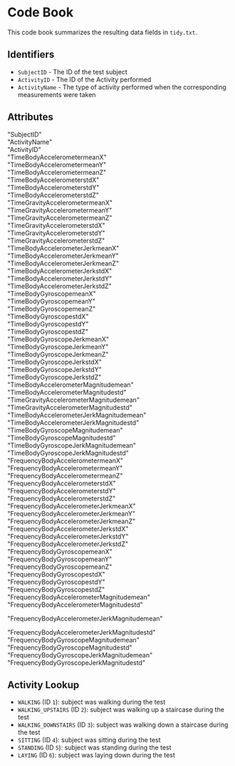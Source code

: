 # Code Book

This code book summarizes the resulting data fields in `tidy.txt`.

## Identifiers

* `SubjectID` - The ID of the test subject
* `ActivityID` - The ID of the Activity performed
* `ActivityName` - The type of activity performed when the corresponding measurements were taken

## Attributes

"SubjectID"                                   
"ActivityName"                                
"ActivityID"                               
"TimeBodyAccelerometermeanX"                  
"TimeBodyAccelerometermeanY"                  
"TimeBodyAccelerometermeanZ"               
"TimeBodyAccelerometerstdX"                   
"TimeBodyAccelerometerstdY"                   
"TimeBodyAccelerometerstdZ"                 
"TimeGravityAccelerometermeanX"               
"TimeGravityAccelerometermeanY"               
"TimeGravityAccelerometermeanZ"             
"TimeGravityAccelerometerstdX"               
"TimeGravityAccelerometerstdY"                
"TimeGravityAccelerometerstdZ"               
"TimeBodyAccelerometerJerkmeanX"              
"TimeBodyAccelerometerJerkmeanY"              
"TimeBodyAccelerometerJerkmeanZ"             
"TimeBodyAccelerometerJerkstdX"               
"TimeBodyAccelerometerJerkstdY"               
"TimeBodyAccelerometerJerkstdZ"              
"TimeBodyGyroscopemeanX"                      
"TimeBodyGyroscopemeanY"                      
"TimeBodyGyroscopemeanZ"                     
"TimeBodyGyroscopestdX"                       
"TimeBodyGyroscopestdY"                       
"TimeBodyGyroscopestdZ"                     
"TimeBodyGyroscopeJerkmeanX"                  
"TimeBodyGyroscopeJerkmeanY"                  
"TimeBodyGyroscopeJerkmeanZ"                 
"TimeBodyGyroscopeJerkstdX"                   
"TimeBodyGyroscopeJerkstdY"                   
"TimeBodyGyroscopeJerkstdZ"                 
"TimeBodyAccelerometerMagnitudemean"          
"TimeBodyAccelerometerMagnitudestd"           
"TimeGravityAccelerometerMagnitudemean"     
"TimeGravityAccelerometerMagnitudestd"        
"TimeBodyAccelerometerJerkMagnitudemean"      
"TimeBodyAccelerometerJerkMagnitudestd"     
"TimeBodyGyroscopeMagnitudemean"              
"TimeBodyGyroscopeMagnitudestd"               
"TimeBodyGyroscopeJerkMagnitudemean"         
"TimeBodyGyroscopeJerkMagnitudestd"           
"FrequencyBodyAccelerometermeanX"             
"FrequencyBodyAccelerometermeanY"           
"FrequencyBodyAccelerometermeanZ"             
"FrequencyBodyAccelerometerstdX"              
"FrequencyBodyAccelerometerstdY"             
"FrequencyBodyAccelerometerstdZ"              
"FrequencyBodyAccelerometerJerkmeanX"         
"FrequencyBodyAccelerometerJerkmeanY"       
"FrequencyBodyAccelerometerJerkmeanZ"         
"FrequencyBodyAccelerometerJerkstdX"          
"FrequencyBodyAccelerometerJerkstdY"         
"FrequencyBodyAccelerometerJerkstdZ"          
"FrequencyBodyGyroscopemeanX"                 
"FrequencyBodyGyroscopemeanY"              
"FrequencyBodyGyroscopemeanZ"                 
"FrequencyBodyGyroscopestdX"                  
"FrequencyBodyGyroscopestdY"                 
"FrequencyBodyGyroscopestdZ"                  
"FrequencyBodyAccelerometerMagnitudemean"     
"FrequencyBodyAccelerometerMagnitudestd"

"FrequencyBodyAccelerometerJerkMagnitudemean"

"FrequencyBodyAccelerometerJerkMagnitudestd"  
"FrequencyBodyGyroscopeMagnitudemean"       
"FrequencyBodyGyroscopeMagnitudestd"          
"FrequencyBodyGyroscopeJerkMagnitudemean"     
"FrequencyBodyGyroscopeJerkMagnitudestd" 

## Activity Lookup

* `WALKING` (ID `1`): subject was walking during the test
* `WALKING_UPSTAIRS` (ID `2`): subject was walking up a staircase during the test
* `WALKING_DOWNSTAIRS` (ID `3`): subject was walking down a staircase during the test
* `SITTING` (ID `4`): subject was sitting during the test
* `STANDING` (ID `5`): subject was standing during the test
* `LAYING` (ID `6`): subject was laying down during the test
